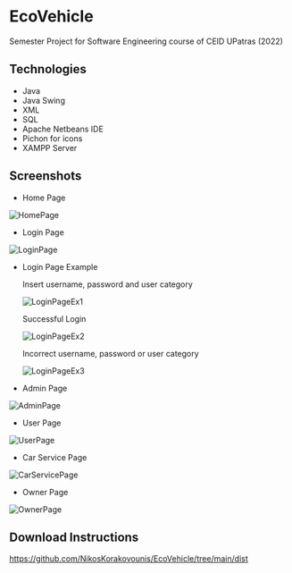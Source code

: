 # EcoVehicle
Semester Project for Software Engineering course of CEID UPatras (2022)

## Technologies
* Java
* Java Swing
* XML
* SQL
* Apache Netbeans IDE
* Pichon for icons
* XAMPP Server

## Screenshots
* Home Page

![HomePage](https://user-images.githubusercontent.com/102259553/168132719-32aa2575-af11-4336-a474-11fe49d97716.PNG)

* Login Page

![LoginPage](https://user-images.githubusercontent.com/102259553/168139483-5f8ed08f-dd81-44f4-8ad9-b5cd7dd0a98d.PNG)

* Login Page Example

  Insert username, password and user category

  ![LoginPageEx1](https://user-images.githubusercontent.com/102407318/168384647-79caf91e-986b-4fe0-a6a5-259975a9cef1.PNG)

  Successful Login

  ![LoginPageEx2](https://user-images.githubusercontent.com/102407318/168384043-51b7644d-f221-4e7c-b04b-09fda0c96472.PNG)

  Incorrect username, password or user category

  ![LoginPageEx3](https://user-images.githubusercontent.com/102407318/168384046-f44fe8d4-ba9e-4698-b0d9-403311712ccd.PNG)

* Admin Page

![AdminPage](https://user-images.githubusercontent.com/102259553/169402614-25056ca3-0d5c-440b-bf52-1d630a92f6e5.PNG)

* User Page

![UserPage](https://user-images.githubusercontent.com/102259553/169402626-0a92661c-69dd-46cf-922a-66a1f943d8ae.PNG)

* Car Service Page

![CarServicePage](https://user-images.githubusercontent.com/102407318/169908697-f3830717-85fd-4b3f-9ef1-882eaa7eb050.PNG)

* Owner Page

![OwnerPage](https://user-images.githubusercontent.com/102544129/169910910-2cc48454-bd30-446c-91f6-75cd50a12759.PNG)

## Download Instructions
https://github.com/NikosKorakovounis/EcoVehicle/tree/main/dist




